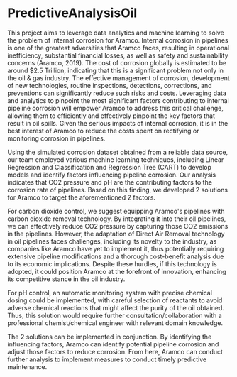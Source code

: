 # PredictiveAnalysisOil
This project aims to leverage data analytics and machine learning to solve the problem of internal corrosion for Aramco. Internal corrosion in pipelines is one of the greatest adversities that Aramco faces, resulting in operational inefficiency, substantial financial losses, as well as safety and sustainability concerns (Aramco, 2019). The cost of corrosion globally is estimated to be around $2.5 Trillion, indicating that this is a significant problem not only in the oil & gas industry.
The effective management of corrosion, development of new technologies, routine inspections, detections, corrections, and preventions can significantly reduce such risks and costs. Leveraging data and analytics to pinpoint the most significant factors contributing to internal pipeline corrosion will empower Aramco to address this critical challenge, allowing them to efficiently and effectively pinpoint the key factors that result in oil spills. Given the serious impacts of internal corrosion, it is in the best interest of Aramco to reduce the costs spent on rectifying or monitoring corrosion in pipelines. 

Using the simulated corrosion dataset obtained from a reliable data source, our team employed various machine learning techniques, including Linear Regression and Classification and Regression Tree (CART) to develop models and identify factors influencing pipeline corrosion. 
Our analysis indicates that CO2 pressure and pH are the contributing factors to the corrosion rate of pipelines. Based on this finding, we developed 2 solutions for Aramco to target the aforementioned 2 factors. 

For carbon dioxide control, we suggest equipping Aramco's pipelines with carbon dioxide removal technology. By integrating it into their oil pipelines, we can effectively reduce CO2 pressure by capturing those CO2 emissions in the pipelines. However, the adaptation of Direct Air Removal technology in oil pipelines faces challenges, including its novelty to the industry, as companies like Aramco have yet to implement it, thus potentially requiring extensive pipeline modifications and a thorough cost-benefit analysis due to its economic implications. Despite these hurdles, if this technology is adopted, it could position Aramco at the forefront of innovation, enhancing its competitive stance in the oil industry.

For pH control, an automatic monitoring system with precise chemical dosing could be implemented, with careful selection of reactants to avoid adverse chemical reactions that might affect the purity of the oil obtained. Thus, this solution would require further consultation/collaboration with a professional chemist/chemical engineer with relevant domain knowledge.

The 2 solutions can be implemented in conjunction. By identifying the influencing factors, Aramco can identify potential pipeline corrosion and adjust those factors to reduce corrosion. From here, Aramco can conduct further analysis to implement measures to conduct timely predictive maintenance. 
